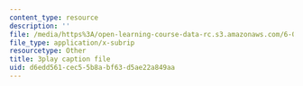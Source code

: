 ```yaml
---
content_type: resource
description: ''
file: /media/https%3A/open-learning-course-data-rc.s3.amazonaws.com/6-042j-mathematics-for-computer-science-spring-2015/d6edd561cec55b8abf63d5ae22a849aa_1TpzSCMLg08.vtt
file_type: application/x-subrip
resourcetype: Other
title: 3play caption file
uid: d6edd561-cec5-5b8a-bf63-d5ae22a849aa
---
```


